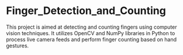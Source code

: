 # Finger_Detection_and_Counting
This project is aimed at detecting and counting fingers using computer vision techniques. It utilizes OpenCV and NumPy libraries in Python to process live camera feeds and perform finger counting based on hand gestures. 
